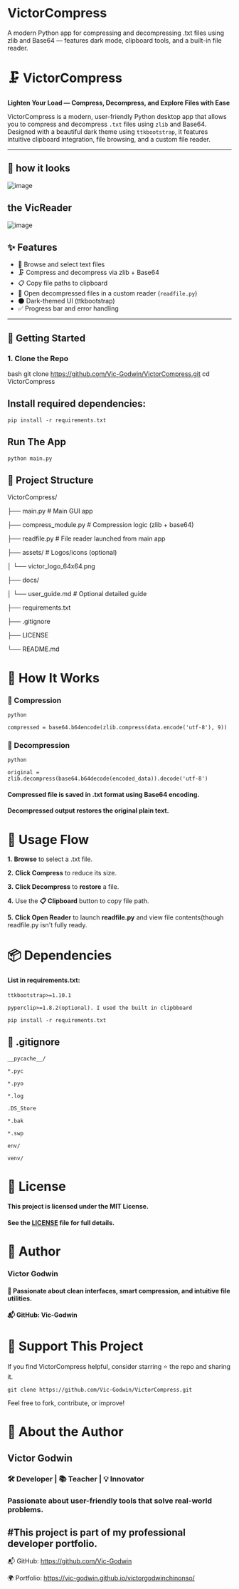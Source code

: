 
# VictorCompress
A modern Python app for compressing and decompressing .txt files using zlib and Base64 — features dark mode, clipboard tools, and a built-in file reader.

# 🗜️ VictorCompress

**Lighten Your Load — Compress, Decompress, and Explore Files with Ease**

VictorCompress is a modern, user-friendly Python desktop app that allows you to compress and decompress `.txt` files using `zlib` and Base64. Designed with a beautiful dark theme using `ttkbootstrap`, it features intuitive clipboard integration, file browsing, and a custom file reader.

---

## 📸 how it looks

![image](https://github.com/user-attachments/assets/05d1d282-3241-4b53-94f2-1c8554f5cb34)
## the VicReader
![image](https://github.com/user-attachments/assets/0c8005f0-e21d-4220-bcc5-c44f2c4541db)


## ✨ Features

- 📂 Browse and select text files
- 🗜️ Compress and decompress via zlib + Base64
- 📋 Copy file paths to clipboard
- 📖 Open decompressed files in a custom reader (`readfile.py`)
- 🌑 Dark-themed UI (ttkbootstrap)
- ✅ Progress bar and error handling

---

## 🚀 Getting Started

### 1. Clone the Repo

bash
git clone https://github.com/Vic-Godwin/VictorCompress.git
cd VictorCompress


## Install required dependencies:
```pip install -r requirements.txt```

## Run The App
```python main.py```



## 📁 Project Structure
VictorCompress/

├── main.py               # Main GUI app

├── compress_module.py    # Compression logic (zlib + base64)

├── readfile.py           # File reader launched from main app

├── assets/               # Logos/icons (optional)

│   └── victor_logo_64x64.png

├── docs/

│   └── user_guide.md     # Optional detailed guide

├── requirements.txt

├── .gitignore

├── LICENSE

└── README.md


# 🧪 How It Works
### 🔹 Compression
```python```

```compressed = base64.b64encode(zlib.compress(data.encode('utf-8'), 9))```

### 🔹 Decompression
```python```

```original = zlib.decompress(base64.b64decode(encoded_data)).decode('utf-8')```

#### Compressed file is saved in .txt format using Base64 encoding.

#### Decompressed output restores the original plain text.



# 🔑 Usage Flow
 **1.** **Browse** to select a .txt file.
 
 **2.** **Click Compress** to reduce its size.
 
 **3.** **Click Decompress** to **restore** a file.
 
 **4.** Use the **📋 Clipboard** button to copy file path.
 
 **5.** **Click Open Reader** to launch **readfile.py** and view file contents(though readfile.py isn't fully ready.



# 📦 Dependencies
#### List in requirements.txt:
```ttkbootstrap>=1.10.1```

```pyperclip>=1.8.2(optional). I used the built in clipbboard```

```pip install -r requirements.txt```




## 📝 .gitignore
```__pycache__/```

```*.pyc```

```*.pyo```

```*.log```

```.DS_Store```

```*.bak```

```*.swp```

```env/```

```venv/```



# 📘 License
#### This project is licensed under the MIT License.
#### See the [LICENSE](LICENSE) file for full details.



# 🙌 Author
### Victor Godwin
#### 🎯 Passionate about clean interfaces, smart compression, and intuitive file utilities.
#### 📬 GitHub: Vic-Godwin



# 🌟 Support This Project
If you find VictorCompress helpful, consider starring ⭐ the repo and sharing it.

```git clone https://github.com/Vic-Godwin/VictorCompress.git```

Feel free to fork, contribute, or improve!



# 🙌 About the Author
## Victor Godwin
### 🛠️ Developer | 📚 Teacher | 💡 Innovator

### Passionate about user-friendly tools that solve real-world problems.
## #This project is part of my professional developer portfolio.

📬 GitHub: https://github.com/Vic-Godwin

🌍 Portfolio: https://vic-godwin.github.io/victorgodwinchinonso/

